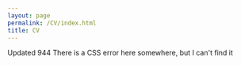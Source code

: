 ```yaml
---
layout: page
permalink: /CV/index.html
title: CV
---
```


Updated 944
There is a CSS error here somewhere, but I can't find it



